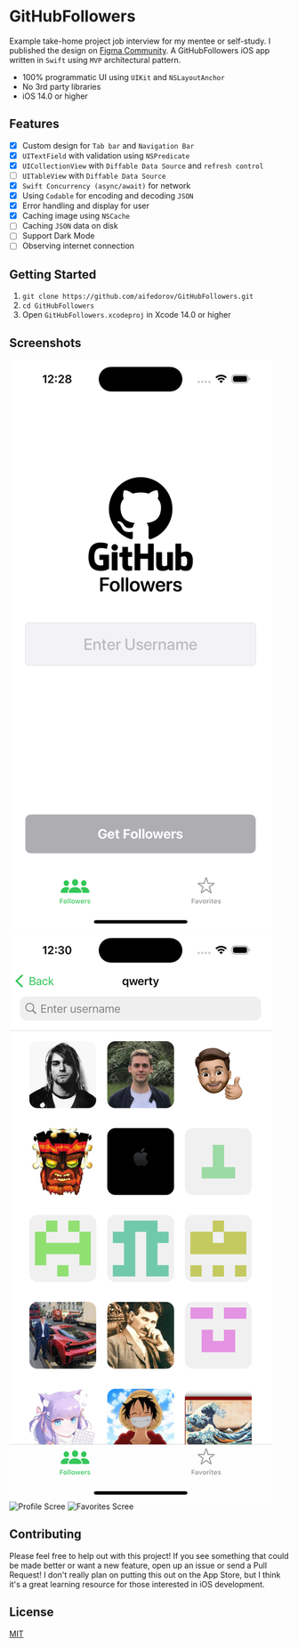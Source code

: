 # GitHubFollowers

Example take-home project job interview for my mentee or self-study.
I published the design on [Figma Community](figma.com/@aifedorov).
A GitHubFollowers iOS app written in `Swift` using `MVP` architectural pattern.

- 100% programmatic UI using `UIKit` and `NSLayoutAnchor`
- No 3rd party libraries
- iOS 14.0 or higher

## Features

- [x] Custom design for `Tab bar` and `Navigation Bar`
- [x] `UITextField` with validation using `NSPredicate`
- [x] `UICollectionView` with `Diffable Data Source` and `refresh control`
- [ ] `UITableView` with `Diffable Data Source`
- [x] `Swift Concurrency (async/await)` for network
- [x] Using `Codable` for encoding and decoding `JSON`
- [x] Error handling and display for user
- [x] Caching image using `NSCache`
- [ ] Caching `JSON` data on disk
- [ ] Support Dark Mode
- [ ] Observing internet connection

## Getting Started

1. `git clone https://github.com/aifedorov/GitHubFollowers.git`
2. `cd GitHubFollowers`
3. Open `GitHubFollowers.xcodeproj` in Xcode 14.0 or higher

## Screenshots
![Search Screen](Resources/search_screenshot.png)
![Search Result Scree](Resources/search_result_screenshot.png)
![Profile Scree](Resources/profile_screenshot.png)
![Favorites Scree](Resources/favorites_screenshot.png)

## Contributing

Please feel free to help out with this project! If you see something that could be made better or want a new feature, open up an issue or send a Pull Request! I don't really plan on putting this out on the App Store, but I think it's a great learning resource for those interested in iOS development.

## License
[MIT](LICENSE)